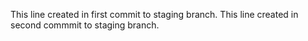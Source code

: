 This line created in first commit to staging branch.
This line created in second commmit to staging branch.
